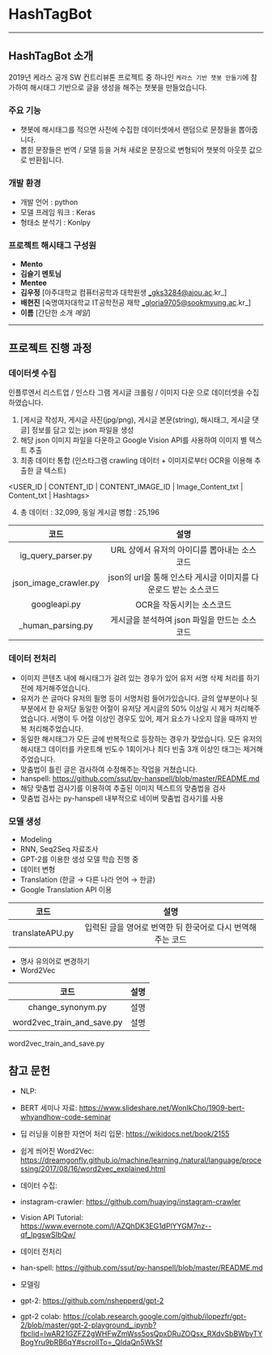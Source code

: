 # HashTagBot
---
## HashTagBot 소개
2019년 케라스 공개 SW 컨트리뷰톤 프로젝트 중 하나인 `케라스 기반 챗봇 만들기`에 참가하여  해시태그 기반으로 글을 생성을 해주는 챗봇을 만들었습니다.

### 주요 기능
* 챗봇에 해시태그를 적으면 사전에 수집한 데이터셋에서 랜덤으로 문장들을 뽑아줍니다.
* 뽑힌 문장들은 번역 / 모델 등을 거쳐 새로운 문장으로 변형되어 챗봇의 아웃풋 값으로 반환됩니다.

### 개발 환경
* 개발 언어 : python
* 모델 프레임 워크 : Keras
* 형태소 분석기 : Konlpy


### 프로젝트 해시태그 구성원
*    __Mento__ 
*    __김슬기 멘토님__ 
*    __Mentee__ 
*    __김우정__ [아주대학교 컴퓨터공학과 대학원생  _gks3284@ajou.ac.kr_]
*    __배현진__ [숙명여자대학교 IT공학전공 재학 _gloria9705@sookmyung.ac.kr_]
*    __이름__ [간단한 소개 _메일_]    

---
## 프로젝트 진행 과정

### 데이터셋 수집 
인플루엔서 리스트업 / 인스타 그램 게시글 크롤링 / 이미지 다운 으로 데이터셋을 수집하였습니다.

1. [게시글 작성자, 게시글 사진(jpg/png), 게시글 본문(string), 해시태그, 게시글 댓글] 정보를 담고 있는 json 파일을 생성
2. 해당 json 이미지 파일을 다운하고 Google Vision API를 사용하여 이미지 별 텍스트 추출
3. 최종 데이터 통합 (인스타그램 crawling 데이터 + 이미지로부터 OCR을 이용해 추출한 글 텍스트)

<USER_ID | CONTENT_ID | CONTENT_IMAGE_ID | Image_Content_txt | Content_txt | Hashtags>

4. 총 데이터 : 32,099, 동일 게시글 병합 : 25,196

|코드|설명|
|:--------:|:--------:|
|ig_query_parser.py|URL 상에서 유저의 아이디를 뽑아내는 소스코드|
|json_image_crawler.py|json의 url을 통해 인스타 게시글 이미지를 다운로드 받는 소스코드|
|googleapi.py|OCR을 작동시키는 소스코드|
|_human_parsing.py|게시글을 분석하여 json 파일을 만드는 소스코드|

###  데이터 전처리
* 이미지 콘텐츠 내에 해시태그가 걸려 있는 경우가 있어 유저 서명 삭제 처리를 하기 전에 제거해주었습니다.
* 유저가 쓴 글마다 유저의 필명 등이 서명처럼 들어가있습니다. 글의 앞부분이나 뒷부분에서 한 유저당 동일한 어절이 유저당 게시글의 50% 이상일 시 제거 처리해주었습니다. 서명이 두 어절 이상인 경우도 있어, 제거 요소가 나오지 않을 때까지 반복 처리해주었습니다.
* 동일한 해시태그가 모든 글에 반복적으로 등장하는 경우가 잦았습니다. 모든 유저의 해시태그 데이터를 카운트해 빈도수 1회이거나 최다 빈출 3개 이상인 태그는 제거해주었습니다.
* 맞춤법이 틀린 글은 검사하여 수정해주는 작업을 거쳤습니다. 
* hanspell: https://github.com/ssut/py-hanspell/blob/master/README.md
* 해당 맞춤법 검사기를 이용하여 추출된 이미지 텍스트의 맞춤법을 검사
* 맞춤법 검사는 py-hanspell 내부적으로 네이버 맞춤법 검사기를 사용

### 모델 생성
* Modeling
* RNN, Seq2Seq 자료조사
* GPT-2를 이용한 생성 모델 학습 진행 중
* 데이터 변형 
* Translation (한글 →  다른 나라 언어 →  한글)
* Google Translation API 이용

|코드|설명|
|:--------:|:--------:|
|translateAPU.py|입력된 글을 영어로 번역한 뒤 한국어로 다시 번역해주는 코드|


* 명사 유의어로 변경하기 
* Word2Vec

|코드|설명|
|:--------:|:--------:|
|change_synonym.py|설명|
|word2vec_train_and_save.py|설명|

word2vec_train_and_save.py
## 참고 문헌
* NLP:
* BERT 세미나 자료: <https://www.slideshare.net/WonIkCho/1909-bert-whyandhow-code-seminar>
* 딥 러닝을 이용한 자연어 처리 입문: <https://wikidocs.net/book/2155>
* 쉽게 씌어진 Word2Vec: <https://dreamgonfly.github.io/machine/learning,/natural/language/processing/2017/08/16/word2vec_explained.html>


* 데이터 수집:
* instagram-crawler: <https://github.com/huaying/instagram-crawler>
* Vision API Tutorial: <https://www.evernote.com/l/AZQhDK3EG1dPlYYGM7nz--qf_IpgswSIbQw/>

* 데이터 전처리
* han-spell: <https://github.com/ssut/py-hanspell/blob/master/README.md>


* 모델링
* gpt-2: <https://github.com/nshepperd/gpt-2>
* gpt-2 colab: <https://colab.research.google.com/github/ilopezfr/gpt-2/blob/master/gpt-2-playground_.ipynb?fbclid=IwAR21GZFZ2gWHFwZmWss5osQpxDRuZOQsx_RXdvSbBWbyTYBogYru9bRB6qY#scrollTo=_QIdaQn5WkSf>


